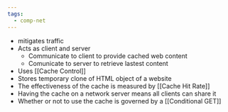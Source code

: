 ```yaml
---
tags:
  - comp-net
---
```

- mitigates traffic 
- Acts as client and server
	- Communicate to client to provide cached web content
	- Comunicate to server to retrieve lastest content
- Uses [[Cache Control]]
- Stores temporary clone of HTML object of a website
- The effectiveness of the cache is measured by [[Cache Hit Rate]]
- Having the cache on a network server means all clients can share it
- Whether or not to use the cache is governed by a [[Conditional GET]]